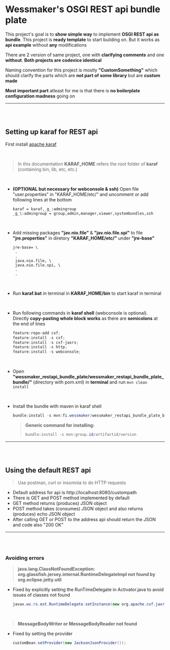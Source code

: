 Wessmaker's OSGI REST api bundle plate
==========


 This project's goal is to **show simple way** to implement **OSGI REST api as bundle**. This project is **ready template** to start building on. But it works as **api example** without **any** modifications


 There are 2 version of same project, one with **clarifying comments** and one **without**. **Both projects are codevice identical**


 Naming convention for this project is mostly **"CustomSomething"** which should clarify the parts which are **not part of some library** but are **custom made**


 **Most important part** atleast for me is that there is **no boilerplate configuration madness** going on
***


<br>
<br>

## Setting up karaf for REST api 

 First install [apache karaf](https://karaf.apache.org/download.html)

<br>

 >In this documentation **KARAF_HOME** refers the root folder of **karaf** (containing bin, lib, etc, etc.)

<br>

- **(OPTIONAL but necessary for webconsole & ssh)** Open file "user.properties" in "KARAF_HOME/etc/" and uncomment or add following lines at the bottom 
   ```properties
   karaf = karaf,_g_:admingroup
   _g_\:admingroup = group,admin,manager,viewer,systembundles,ssh
   ```
<br>


- Add missing packages **"jav.nio.file"** & **"jav.nio.file.spi"** to file **"jre.properties"** in diretory **"KARAF_HOME/etc/"** under **"jre-base"**
   ```properties
   jre-base= \
    .
    .
    java.nio.file, \
    java.nio.file.spi, \
    .
    .
   ```
<br>

- Run **karaf.bat** in terminal in **KARAF_HOME/bin** to start karaf in terminal

<br>

- Run following commands in **karaf shell** (webconsole is optional). Directly **copy-pasting whole block works** as there are **semicolons** at the end of lines
   ```powershell
   feature:repo-add cxf;
   feature:install -s cxf;
   feature:install -s cxf-jaxrs;
   feature:install -s http;
   feature:install -s webconsole;   
   ```

<br>

- Open **"wessmaker_restapi_bundle_plate/wessmaker_restapi_bundle_plate_bundle/"** (directory with pom.xml) in **terminal** and run `mvn clean install`

<br>

- Install the bundle with maven in karaf shell
  ```powershell
  bundle:install -s mvn:fi.wessmaker/wessmaker_restapi_bundle_plate_bundle/1.0.0
  ```

   >**Generic command for installing:**  
   >```powershell
   >bundle:install -s mvn:group.id/artifactid/version
   >```
***


<br>
<br>


## Using the default REST api 
> Use postman, curl or insomnia to do HTTP requests

- Default address for api is http://localhost:8080/custompath
- There is GET and POST method implemented by default
- GET method returns (produces) JSON object 
- POST method takes (consumes) JSON object and also returns (produces) echo JSON object
- After calling GET or POST to the address api should return the JSON and code also "200 OK"
***


<br>
<br>


### Avoiding errors 

> **java.lang.ClassNotFoundException: org.glassfish.jersey.internal.RuntimeDelegateImpl not found by org.eclipse.jetty.util**
-  Fixed by explicitly setting the RunTimeDelegate in Activator.java to avoid issues of classes not found
   ```java
   javax.ws.rs.ext.RuntimeDelegate.setInstance(new org.apache.cxf.jaxrs.impl.RuntimeDelegateImpl());
   ```

<br>

> **MessageBodyWriter or MessageBodyReader not found**
- Fixed by setting the provider
   ```java
   customBean.setProvider(new JacksonJsonProvider());
   ```
